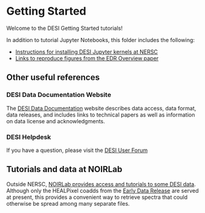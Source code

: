 # Getting Started

Welcome to the DESI Getting Started tutorials!

In addition to tutorial Jupyter Notebooks, this folder includes the following:
- [Instructions for installing DESI Jupyter kernels at NERSC](installing_EDR_kernels_at_NERSC.md)
- [Links to reproduce figures from the EDR Overview paper](figures_from_EDR_paper.md)

## Other useful references

### DESI Data Documentation Website

The [DESI Data Documentation](https://data.desi.lbl.gov/doc/) website describes data access, data format, data releases, and includes links to technical papers as well as information on data license and acknowledgments.

### DESI Helpdesk

If you have a question, please visit the [DESI User Forum](https://help.desi.lbl.gov)

## Tutorials and data at NOIRLab

Outside NERSC, [NOIRLab provides access and tutorials to some DESI data](https://datalab.noirlab.edu/desi/index.php).
Although only the HEALPixel coadds from the [Early Data Release](https://data.desi.lbl.gov/doc/releases/) are served at present, this provides a convenient way to retrieve spectra that could otherwise be spread among many separate files. 
